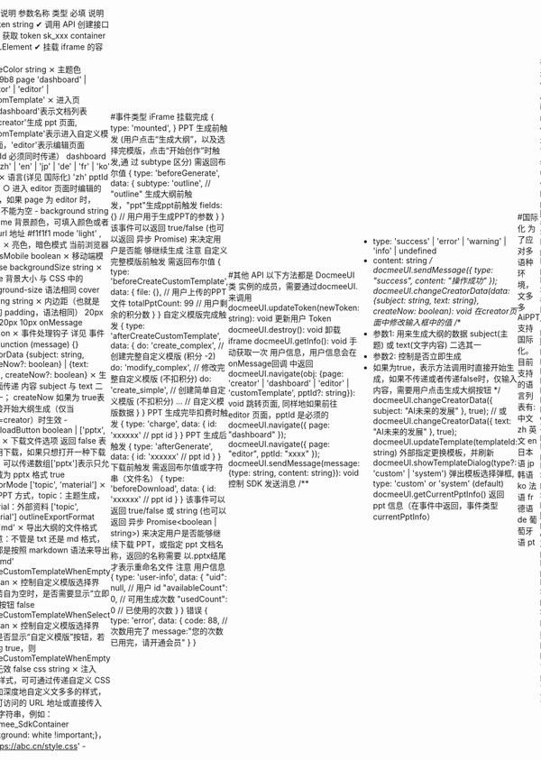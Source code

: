# Wenduoduo SDK

文多多SDK集成说明

## 使用方法

#iFrame 方案
文多多 AiPPT 可以通过 iframe 与您的系统紧密结合，通过简单的一些步骤，就能将 Docmee 嵌入到您的业务系统中。
快速使用您的 TOKEN 来体验 iframe 嵌入的效果

#准备
下载我们提供的 SDK 文件 
在您的页面中引入
    <head>
    <script src="docmee-ui-sdk-iframe.min.js"></script>
    </head>

#初始化
您需要实例化我们提供的类 DocmeeUI 来嵌入我们的 UI
⚠️ 不要在 file 协议下运行，请启动一个 http 服务来运行！
接入代码示例
github： https://github.com/veasion/aippt-ui-iframe
gitee： https://gitee.com/veasion/aippt-ui-iframe
<!DOCTYPE html>
<html lang="zh-CN">
  <head>
    <meta charset="UTF-8" />
    <title>文多多 AiPPT</title>
    <script src="docmee-ui-sdk-iframe.min.js"></script>
    <style>
      body {
        width: 100vw;
        height: 100vh;
        margin: 0;
        display: flex;
        justify-content: center;
        align-items: center;
      }
      #container {
        width: calc(100% - 20px);
        height: calc(100% - 20px);
        margin: 0;
        padding: 0;
        border-radius: 12px;
        box-shadow: 0 0 12px rgba(120, 120, 120, 0.3);
        overflow: hidden;
        background: linear-gradient(-157deg, #f57bb0, #867dea);
        color: white;
      }
    </style>
  </head>
  <body>
    <div id="container"></div>
  </body>
  <script>
    // 请在服务端调用 createApiToken 接口生成token（不同uid生成的token数据相互隔离）
    // 接口文档：https://docmee.cn/open-platform/api#%E5%88%9B%E5%BB%BA%E6%8E%A5%E5%8F%A3-token
    var token = createApiToken();

    // 初始化 UI iframe
    const docmeeUI = new DocmeeUI({
      pptId: null,
      token: token, // token
      container: document.querySelector("#container"), // 挂载 iframe 的容器
      page: "creator", // 'creator' 创建页面; 'dashboard' PPT列表; 'customTemplate' 自定义模版; 'editor' 编辑页（需要传pptId字段）
      lang: "zh", // 国际化
      mode: "light", // light 亮色模式, dark 暗色模式
      isMobile: false, // 移动端模式
      background: "linear-gradient(-157deg,#f57bb0, #867dea)", // 自定义背景
      padding: "40px 20px 0px",
      onMessage(message) {
        console.log("监听事件", message);
        if (message.type === "invalid-token") {
          // 在token失效时触发
          console.log("token 认证错误");
          // 更换新的 token
          // let newToken = createApiToken()
          // docmeeUI.updateToken(newToken)
        } else if (message.type === "beforeGenerate") {
          const { subtype, fields } = message.data;
          if (subtype === "outline") {
            // 生成大纲前触发
            console.log("即将生成ppt大纲", fields);
            return true;
          } else if (subtype === "ppt") {
            // 生成PPT前触发
            console.log("即将生成ppt", fields);
            docmeeUI.sendMessage({
              type: "success",
              content: "继续生成PPT",
            });
            return true;
          }
        } else if (message.type === "beforeCreateCustomTemplate") {
          const { file, totalPptCount } = message.data;
          // 是否允许用户继续制作PPT
          console.log("用户自定义完整模版，PPT文件：", file.name);
          if (totalPptCount < 2) {
            console.log("用户积分不足，不允许制作自定义完整模版");
            return false;
          }
          return true;
        } else if (message.type == "pageChange") {
          pageChange(message.data.page);
        } else if (message.type === "beforeDownload") {
          // 自定义下载PPT的文件名称
          const { id, subject } = message.data;
          return `PPT_${subject}.pptx`;
        } else if (message.type == "error") {
          if (message.data.code == 88) {
            // 创建token传了limit参数可以限制使用次数
            alert("您的次数已用完");
          } else {
            alert("发生错误：" + message.data.message);
          }
        }
      },
    });
  </script>
</html>

#参数说明
参数名称	类型	必填	说明	例
token	string	✔︎	调用 API 创建接口 token 获取 token	sk_xxx
container	HTMLElement	✔︎	挂载 iframe 的容器	
themeColor	string	⨯	主题色	#4b39b8
page	'dashboard' | 'creator' | 'editor' | 'customTemplate'	⨯	进入页面，'dashboard'表示文档列表页，'creator'生成 ppt 页面, 'customTemplate'表示进入自定义模版页面，'editor'表示编辑页面（pptId 必须同时传递）	dashboard
lang	'zh' | 'en' | 'jp' | 'de' | 'fr' | 'ko' | 'pt'	⨯	语言(详见 国际化)	'zh'
pptId	string	○	进入 editor 页面时编辑的 pptId，如果 page 为 editor 时，pptId 不能为空	-
background	string	⨯	iframe 背景颜色，可填入颜色或者图片 url 地址	#f1f1f1
mode	'light' , 'dark'	⨯	亮色，暗色模式	当前浏览器环境
isMobile	boolean	⨯	移动端模式	false
backgroundSize	string	⨯	iframe 背景大小 与 CSS 中的 background-size 语法相同	cover
padding	string	⨯	内边距（也就是 css 的 padding，语法相同）	20px 10px 20px 10px
onMessage	function	⨯	事件处理钩子 详见 事件类型	function (message) {}
creatorData	{subject: string, createNow?: boolean} | {text: string, createNow?: boolean}	⨯	生成页面传递 内容 subject 与 text 二选其一； createNow 如果为 true表示直接开始大纲生成（仅当 page=creator）时生效	-
downloadButton	boolean | ['pptx', 'pdf']	⨯	下载文件选项 返回 false 表示禁用下载，如果只想打开一种下载方式，可以传递数组['pptx']表示只允许下载为 pptx 格式	true
creatorMode	['topic', 'material']	⨯	生成 PPT 方式，topic：主题生成，material：外部资料	['topic', 'material']
outlineExportFormat	'txt'| 'md'	⨯	导出大纲的文件格式（注意：不管是 txt 还是 md 格式，内容都是按照 markdown 语法来导出的）	'md'
createCustomTemplateWhenEmpty	boolean	⨯	控制自定义模版选择界面，若自为空时，是否需要显示“立即创建”按钮	false
createCustomTemplateWhenSelect	boolean	⨯	控制自定义模版选择界面，是否显示“自定义模版”按钮，若设置为 true，则 createCustomTemplateWhenEmpty 参数无效	false
css	string	⨯	注入 CSS 样式，可可通过传递自定义 CSS 来更加深度地自定义文多多的样式，支持可访问的 URL 地址或直接传入 CSS 字符串，例如：#docmee_SdkContainer {background: white !important;}，或'https://abc.cn/style.css'	-

#事件类型
iFrame 挂载完成
{
  type: 'mounted',
}
PPT 生成前触发 (用户点击“生成大纲”，以及选择完模版，点击“开始创作”时触发,通 过 subtype 区分) 需返回布尔值
{
  type: 'beforeGenerate',
  data: {
    subtype: 'outline', // "outline" 生成大纲前触发，"ppt"生成ppt前触发
    fields: {} // 用户用于生成PPT的参数
  }
}
该事件可以返回 true/false (也可以返回 异步 Promise<boolean>) 来决定用户是否能 够继续生成 注意
自定义完整模版前触发 需返回布尔值
{
  type: 'beforeCreateCustomTemplate',
  data: {
    file: {}, // 用户上传的PPT文件
    totalPptCount: 99 // 用户剩余的积分数
  }
}
自定义模版完成触发
{
  type: 'afterCreateCustomTemplate',
  data: {
    do: 'create_complex', // 创建完整自定义模版 (积分 -2)
    do: 'modify_complex', // 修改完整自定义模版  (不扣积分)
    do: 'create_simple', // 创建简单自定义模版 (不扣积分)
    ...
    // 自定义模版数据
  }
}
PPT 生成完毕扣费时触发
{
  type: 'charge',
  data: {
    id: 'xxxxxx' // ppt id
  }
}
PPT 生成后触发
{
  type: 'afterGenerate',
  data: {
    id: 'xxxxxx' // ppt id
  }
}
下载前触发 需返回布尔值或字符串（文件名）
{
  type: 'beforeDownload',
  data: {
    id: 'xxxxxx' // ppt id
  }
}
该事件可以返回 true/false 或 string (也可以返回 异步 Promise<boolean | string>) 来决定用户是否能够继续下载 PPT，或指定 ppt 文档名称，返回的名称需要 以.pptx结尾才表示重命名文件 注意
用户信息
{
  type: 'user-info',
  data: {
   "uid": null, // 用户 id
   "availableCount": 0, // 可用生成次数
   "usedCount": 0 // 已使用的次数
  }
}
错误
{
  type: 'error',
  data: {
    code: 88, // 次数用完了
    message:"您的次数已用完，请开通会员"
  }
}

#其他 API
以下方法都是 DocmeeUI 类 实例的成员，需要通过docmeeUI.来调用
docmeeUI.updateToken(newToken: string): void 更新用户 Token
docmeeUI.destroy(): void 卸载 iframe
docmeeUI.getInfo(): void 手动获取一次 用户信息，用户信息会在onMessage回调 中返回
docmeeUI.navigate(obj: {page: 'creator' | 'dashboard' | 'editor' | 'customTemplate', pptId?: string}): void 跳转页面, 同样地如果前往 editor 页面，pptId 是必须的
docmeeUI.navigate({ page: "dashboard" });
docmeeUI.navigate({ page: "editor", pptId: "xxxx" });
docmeeUI.sendMessage(message: {type: string, content: string}): void 控制 SDK 发送消息
/**
 *  type: 'success' | 'error' | 'warning' | 'info' | undefined
 *  content: string
 */
docmeeUI.sendMessage({ type: "success", content: "操作成功" });
docmeeUI.changeCreatorData(data: {subject: string, text: string}, createNow: boolean): void 在creator页面中修改输入框中的值
/**
 *  参数1: 用来生成大纲的数据 subject(主题) 或 text(文字内容) 二选其一
 *  参数2: 控制是否立即生成
 *    如果为true，表示方法调用时直接开始生成，如果不传递或者传递false时，仅输入内容，需要用户点击生成大纲按钮
 */
docmeeUI.changeCreatorData({ subject: "AI未来的发展" }, true);
// 或
docmeeUI.changeCreatorData({ text: "AI未来的发展" }, true);
docmeeUI.updateTemplate(templateId: string) 外部指定更换模板，并刷新
docmeeUI.showTemplateDialog(type?: 'custom' | 'system') 弹出模板选择弹框, type: 'custom' or 'system' (default)
docmeeUI.getCurrentPptInfo() 返回 ppt 信息（在事件中返回，事件类型currentPptInfo）

#国际化
为了应对多语种环境，文多多 AiPPT 支持国际化。
目前支持的语言列表有:
中文 zh
英文 en
日本语 jp
韩语 ko
法语 fr
德语 de
葡萄牙语 pt

#接口转发
如果你想对某些接口进行特殊处理，比如图片接口走你们自己的图库接口之类的扩展，或者 API 代理商 提供给用户 iframe 接入方式，都可以通过 nginx 进行接口转发实现。
示例：
假设你的服务器域名为 xxx.com
服务器端 nginx 配置如下：
server {
    listen 8080;
    server_name xxx.com;
    charset utf-8;
    # 图片接口特殊处理，走你们自己的图片接口逻辑
    # location /api/ppt/genImg {
    #     proxy_pass http://127.0.0.1/api/ppt/genImg;
    #     proxy_set_header Host $host;
    #     proxy_set_header X-Real-IP $remote_addr;
    #     proxy_set_header X-Forwarded-Proto $scheme;
    #     proxy_set_header X-Forwarded-For $proxy_add_x_forwarded_for;
    #     proxy_set_header X-Real-Port $remote_port;
    # }
    # 接口代理
    location ^~ /api {
        proxy_pass https://docmee.cn/api;
        proxy_read_timeout 600;
        proxy_connect_timeout 600;
        proxy_send_timeout 600;
        proxy_cache off;
        proxy_buffering off;
        proxy_http_version 1.1;
        proxy_set_header Host docmee.cn;
        proxy_set_header X-Real-IP $remote_addr;
        proxy_set_header X-Forwarded-Proto 'https';
        proxy_set_header X-Forwarded-For $proxy_add_x_forwarded_for;
        proxy_set_header X-Real-Port $remote_port;
    }
    # 页面代理
    location / {
        proxy_pass https://docmee.cn;
        proxy_set_header Host docmee.cn;
        proxy_set_header X-Real-IP $remote_addr;
        proxy_set_header X-Forwarded-Proto 'https';
        proxy_set_header X-Forwarded-For $proxy_add_x_forwarded_for;
        proxy_set_header X-Real-Port $remote_port;
    }
}
使用 DocmeeUI 是指定代理相关参数：
const docmeeUI = new DocmeeUI({
    // 前端域名代理
    DOMAIN: 'http://xxx.com:8080',
    // 服务端代理
    baseURL: 'http://xxx.com:8080/api',
    ....
})